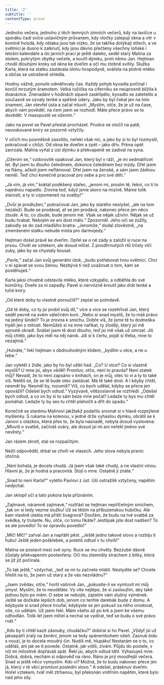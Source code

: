 ```yaml
---
title: '2'
subtitle: ''
contentType: prose
---
```


<section>

Jednoho večera, jednoho z těch temných zimních večerů, kdy na lavičce u sporáku čadí svíce ustavičným průvanem, kdy vločky zalepují okna a vítr v komíně hvízdá, kdy oblaka jsou tak nízko, že se takřka dotýkají střech, a ve světnici je dusno k zalknutí, kdy jsou dávno přečteny všechny loňské i letošní kalendáře a do jarních prací je ještě daleko, seděl starý Malina za stolem, pokrytým zbytky večeře, a kouřil dýmku, proti němu Jan. Hejtman chodil dlouhými kroky od okna ke dveřím a oči mu zlobně svítily. Služka Karla, která na statku zastávala úlohu hospodyně, svářela na plotně mléko a občas se ustrašeně ohlédla.

Hodiny vážně, ponuře odměřovaly čas. Každý pohyb kyvadla počínal i končil mrzutým šramotem. Velká ručička na ciferníku se neúprosně blížila k dvanáctce. Znenadání v hodinách sípavě zaskřípělo, kyvadlo se zatetelilo a současně se ozvaly tenké a spěšné údery. Jako by byl čekal jen na toto znamení, Jan otevřel ústa a začal mluvit: „Myslím, otče, že je už na čase, abych vám pověděl, na čem jsem se rozhodl. Máte přece právo se to dovědět. V masopustě se ožením.“

Jako na povel se Pavel přestal procházet. Prudce se otočil na patě, navoskované kníry se pozorně vztyčily.

V očích mu posměšně zasvítilo, neřekl však nic, a jako by si to byl rozmyslil, pokračoval v chůzi. Od okna ke dveřím a zpět – jako dřív. Prkna opět zavrzala. Malina vyňal z úst dýmku a překvapeně se zadíval na syna.

„Ožením se,“ vzdorovitě opakoval Jan, který byl v ráži, „je mi sedmatřicet let. Byl jsem tu dlouho čeledínem, dokonce čeledínem bez mzdy. Dřel jsem na flámy, ačkoli jsem neflámoval. Dřel jsem na ženské, a sám jsem žádnou neměl. Teď chci konečně pracovat pro sebe a pro své děti.“

„Já vím, já vím,“ koktal poděšený stařec, „jenom mi, prosím tě, řekni, co ti to najednou napadlo. Zrovna teď, když jsme skoro na mizině. Máme tolik starostí, a ty si vzpomeneš na svatby!“

„Dvůr je prodlužen,“ pokračoval Jan, jako by starého neslyšel, „ale na tom nezáleží. Bude se prodávat, ať se jen prodává, nakonec přece jen něco zbude. A to, co zbude, bude jenom mé. Však se nějak uživím. Nějak se už budu hrabat. Nebojím se ani dost málo.“ Zpozorněl. Jeho oči se zúžily, zabodly se do zad mladšího bratra. „Jenomže,“ dodal zlověstně, „na zmenšeném statku nebude místa pro darmojedy.“

Hejtman došel právě ke dveřím. Opřel se o ně zády a založil si ruce na prsou. Chvěl se vztekem, ale dosud mlčel. Z poodhrnutých rtů trčely vlčí zuby, jako by se chystaly kousat.

„Pavle,“ začal Jan svůj generální útok, „budu potřebovat tvou světnici. Chci v ní spávat se svou ženou. Nezbývá ti než uvažovat o tom, kam se postěhuješ.“

Karla jaksi chvatně odstavila mléko, které vzkypělo, a odběhla do své komůrky. Dveře za ní zapadly. Pavel si nervózně kroutil jako drát tenké a tuhé kníry.

„Od které doby tu vlastně poroučíš?“ zeptal se pohrdavě.

„Od té doby, co ty jsi probil svůj díl,“ více a více se rozehříval Jan, který seděl pevně na svém válečném koni. „Nebo si snad myslíš, že tu máš právo na jediný šindel? To je zrovna k smíchu. Dobře víš, že jsme tě tu dodneška trpěli jen z milosti. Nemůžeš si na mne naříkat, ty zloději, který jsi mě sprostě okradl. Snášel jsem tě dost dlouho, teď jsi mě však už omrzel. Jíš můj chléb, jako bys měl na něj nárok. Jdi si k čertu, pojdi si třeba, mne to nezajímá.“

„Hulváte,“ řekl hejtman s obdivuhodným klidem, „bydlím u otce, a ne u tebe.“

Jan vyletěl z židle, jako by ho byl uštkl had. „Co? U otce? Co si vlastně myslíš? U mne jsi, abys věděl! Promluv, otče, není to pravda? Není statek můj? Nevadí, že to není zapsáno v knihách, on je můj, otec to ví a ty to také víš. Netěš se, že se tě bude otec zastávat. Má tě také dost. A i kdyby chtěl, nesměl by. Nesměl by, rozumíš? Víš, co bych udělal, kdyby se přece jen opovážil? Odešel bych odtud.“ Vyzývavě, vítězoslavně se rozhlédl. „Odešel bych odtud, a co on by si tu sám beze mne počal? Ledaže ty bys mu chtěl pomáhat. Ledaže ty by ses tu chtěl plahočit a dřít do úpadu.“

Konečně se starému Malinovi jakžtakž podařilo srovnat si v hlavě rozptýlené myšlenky. S rukama na kolenou, v jedné drže vyhaslou dýmku, obrátil se k Janovi s otázkou, která přes to, že byla nasnadě, nebyla dosud vyslovena: „Mluvíš o svatbě, začínáš sváry, ale dosud jsi mi ani neřekl jméno své nevěsty.“

Jan rázem zkrotl, stal se rozpačitým.

Nežli odpověděl, drbal se chvíli ve vlasech. Jeho slova nebyla pranic útočná.

„Není bohatá, je docela chudá. Já jsem však také chudý, a ne vlastní vinou. Hlavní je, že je hodná a pracovitá. Stojí o mne. Ostatně ji znáte.“

„Snad to není Karla?“ vylétlo Pavlovi z úst. Uši ostražitě vztyčeny, napětím nedýchal.

Jan sklopil oči a tato pokora byla přiznáním.

„Zajímavé, náramně zajímavé,“ roztřásl se hejtman nepříčetným smíchem, „tak on si tedy vezme služku! Už se těším na příbuzenskou hubičku. Ale kam vlastně utekla má příští švagrová? Doufám, že budu na tvé svatbě za svědka, ty trulante. Nu, otče, co tomu říkáte? Jestlipak jste dost nadšen? To se ale povedlo! To se opravdu povedlo!“

„Mlč! Mlč!“ zařval Jan a napřáhl pěst. „Ještě jedno takové slovo a rozbiju ti hubu! Ještě jeden pošklebek, a poletíš odtud v tu chvíli!“

Malina se postavil mezi své syny. Ruce se mu chvěly. Bezzubé dásně zůstaly překvapením pootevřeny. Oči mu ztemněly strachem z bitky, která se již již počínala.

„To tak ještě,“ vzdychal, „teď se mi tu začnete mlátit. Nestydíte se? Chcete hřešit na to, že jsem už starý a že vás nezvládnu?“

„Jsem zvědav, otče,“ horlil vášnivě Jan, „pokusíte-li se vymluvit mi můj úmysl. Myslím, že to neuděláte. Vy víte nejlépe, že si zasloužím, aby také jednou bylo po mém. O sebe se nebojte, zajistím vám slušný výměnek. Ještě se dočkáte lepších dob, jenom co tenhle darebák bude z domu. A kdybyste si snad přece troufal, kdybyste se jen pokusil za něho orodovat, víte, co udělám. Už jsem řekl. Mám všeho až po krk a jsem ke všemu odhodlán. Tolik let jsem mlčel a nechal se vydírat, teď se budu o své právo rvát.“

„Kdo by ti chtěl kazit zásnuby, chudáčku?“ dobíral si ho Pavel. „Vždyť jsi už jaksepatří zralý na ženění, jenom se tedy spánembohem ožeň. Zasnub bídu s nouzí, je to docela moudrý čin. Nudíš mě, hlupáku! Nestarám se o to, co uděláš, ani jak se ti povede. Ostatně, jak vidíš, zívám. Půjdu do postele, v níž mi milostivě dopřáváš spát. Řekl jsi, abych odtud táhl. Vyhazuješ mne. Dobrá, dobrá, nechám si odpověď na ráno. Ráno je prý moudřejší večera. Snad si ještě něco vymyslím. Kdo ví? Možná, že to budu nakonec přece jen já, který v té věci promluví poslední slovo.“ A odešel, prásknuv dveřmi. Hořel vztekem, tvář měl ztrhanou, byl překonán vnitřním napětím, které bylo nad jeho síly.

</section>
